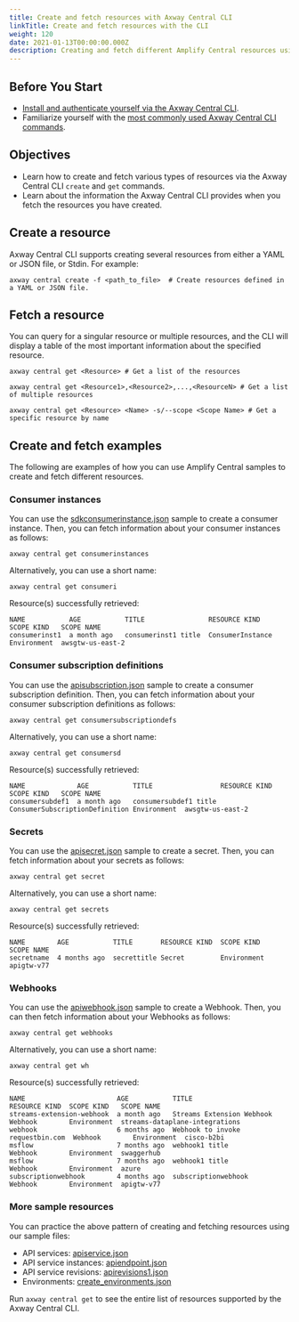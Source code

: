 ```yaml
---
title: Create and fetch resources with Axway Central CLI
linkTitle: Create and fetch resources with the CLI
weight: 120
date: 2021-01-13T00:00:00.000Z
description: Creating and fetch different Amplify Central resources using the CLI.
---
```


## Before You Start

* [Install and authenticate yourself via the Axway Central CLI](/docs/central/cli_central/cli_install/).
* Familiarize yourself with the [most commonly used Axway Central CLI commands](/docs/central/cli_central/cli_command_reference/).

## Objectives

* Learn how to create and fetch various types of resources via the Axway Central CLI `create` and `get` commands.
* Learn about the information the Axway Central CLI provides when you fetch the resources you have created.

## Create a resource

Axway Central CLI supports creating several resources from either a YAML or JSON file, or Stdin. For example:

```
axway central create -f <path_to_file>  # Create resources defined in a YAML or JSON file.
```

## Fetch a resource

You can query for a singular resource or multiple resources, and the CLI will display a table of the most important information about the specified resource.

```
axway central get <Resource> # Get a list of the resources
```

```
axway central get <Resource1>,<Resource2>,...,<ResourceN> # Get a list of multiple resources
```

```
axway central get <Resource> <Name> -s/--scope <Scope Name> # Get a specific resource by name
```

## Create and fetch examples

The following are examples of how you can use Amplify Central samples to create and fetch different resources.

### Consumer instances

You can use the [sdkconsumerinstance.json](https://axway-open-docs.netlify.app/samples/central/sdkconsumerinstance.json) sample to create a consumer instance. Then, you can fetch information about your consumer instances as follows:

```
axway central get consumerinstances
```

Alternatively, you can use a short name:

```
axway central get consumeri
```

Resource(s) successfully retrieved:

```
NAME           AGE           TITLE                RESOURCE KIND    SCOPE KIND   SCOPE NAME
consumerinst1  a month ago   consumerinst1 title  ConsumerInstance Environment  awsgtw-us-east-2

```

### Consumer subscription definitions

You can use the [apisubscription.json](https://axway-open-docs.netlify.app/samples/central/apisubscription.json) sample to create a consumer subscription definition. Then, you can fetch information about your consumer subscription definitions as follows:

```
axway central get consumersubscriptiondefs
```

Alternatively, you can use a short name:

```
axway central get consumersd
```

Resource(s) successfully retrieved:

```
NAME             AGE           TITLE                 RESOURCE KIND                  SCOPE KIND   SCOPE NAME
consumersubdef1  a month ago   consumersubdef1 title ConsumerSubscriptionDefinition Environment  awsgtw-us-east-2
```

### Secrets

You can use the [apisecret.json](https://axway-open-docs.netlify.app/samples/central/apisecret.json) sample to create a secret. Then, you can fetch information about your secrets as follows:

```
axway central get secret
```

Alternatively, you can use a short name:

```
axway central get secrets
```

Resource(s) successfully retrieved:

```
NAME        AGE           TITLE       RESOURCE KIND  SCOPE KIND   SCOPE NAME
secretname  4 months ago  secrettitle Secret         Environment  apigtw-v77
```

### Webhooks

You can use the [apiwebhook.json](https://axway-open-docs.netlify.app/samples/central/apiwebhook.json) sample to create a Webhook. Then, you can then fetch information about your Webhooks as follows:

```
axway central get webhooks
```

Alternatively, you can use a short name:

```
axway central get wh
```

Resource(s) successfully retrieved:

```
NAME                       AGE           TITLE                             RESOURCE KIND  SCOPE KIND   SCOPE NAME
streams-extension-webhook  a month ago   Streams Extension Webhook         Webhook        Environment  streams-dataplane-integrations
webhook                    6 months ago  Webhook to invoke requestbin.com  Webhook        Environment  cisco-b2bi
msflow                     7 months ago  webhook1 title                    Webhook        Environment  swaggerhub
msflow                     7 months ago  webhook1 title                    Webhook        Environment  azure
subscriptionwebhook        4 months ago  subscriptionwebhook               Webhook        Environment  apigtw-v77
```

### More sample resources

You can practice the above pattern of creating and fetching resources using our sample files:

* API services: [apiservice.json](https://axway-open-docs.netlify.app/samples/central/apiservice.json)
* API service instances: [apiendpoint.json](https://axway-open-docs.netlify.app/samples/central/apiendpoint.json)
* API service revisions: [apirevisions1.json](https://axway-open-docs.netlify.app/samples/central/apirevisions1.json)
* Environments: [create_environments.json](https://axway-open-docs.netlify.app/samples/central/create_environments.json)

Run `axway central get` to see the entire list of resources supported by the Axway Central CLI.

